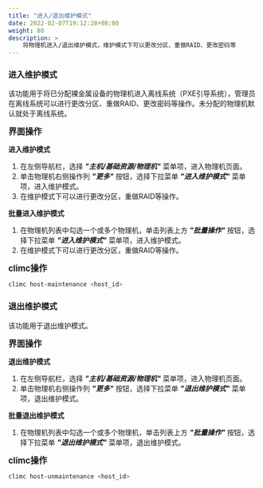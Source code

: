 ```yaml
---
title: "进入/退出维护模式"
date: 2022-02-07T19:12:28+08:00
weight: 80
description: >
    将物理机进入/退出维护模式，维护模式下可以更改分区、重做RAID、更改密码等
---
```


### 进入维护模式

该功能用于将已分配裸金属设备的物理机进入离线系统（PXE引导系统），管理员在离线系统可以进行更改分区、重做RAID、更改密码等操作。未分配的物理机默认就处于离线系统。

<big>**界面操作**</big>

**进入维护模式**

1. 在左侧导航栏，选择 **_"主机/基础资源/物理机"_** 菜单项，进入物理机页面。
2. 单击物理机右侧操作列 **_"更多"_** 按钮，选择下拉菜单 **_"进入维护模式"_** 菜单项，进入维护模式。
2. 在维护模式下可以进行更改分区，重做RAID等操作。

**批量进入维护模式**

1. 在物理机列表中勾选一个或多个物理机，单击列表上方 **_"批量操作"_** 按钮，选择下拉菜单 **_"进入维护模式"_** 菜单项，进入维护模式。
2. 在维护模式下可以进行更改分区，重做RAID等操作。

<big>**climc操作**</big>

```bash
climc host-maintenance <host_id>
```

### 退出维护模式

该功能用于退出维护模式。

<big>**界面操作**</big>

**退出维护模式**

1. 在左侧导航栏，选择 **_"主机/基础资源/物理机"_** 菜单项，进入物理机页面。
2. 单击物理机右侧操作列 **_"更多"_** 按钮，选择下拉菜单 **_"退出维护模式"_** 菜单项，退出维护模式。

**批量退出维护模式**

1. 在物理机列表中勾选一个或多个物理机，单击列表上方 **_"批量操作"_** 按钮，选择下拉菜单 **_"退出维护模式"_** 菜单项，退出维护模式。

<big>**climc操作**</big>

```bash
climc host-unmaintenance <host_id>
```